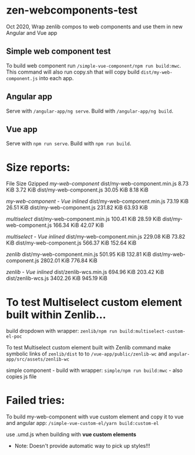 # zen-webcomponents-test
Oct 2020, Wrap zenlib compos to web components and use them in new Angular and Vue app

## Simple web component test
To build web component run `/simple-vue-component/npm run build:mwc`.
This command will also run copy.sh that will copy build `dist/my-web-component.js` into each app.

## Angular app
Serve with `/angular-app/ng serve`. Build with `/angular-app/ng build`.

## Vue app
Serve with `npm run serve`. Build with `npm run build`.

# Size reports:

  File                            Size                                             Gzipped
*my-web-component*
  dist/my-web-component.min.js    8.73 KiB                                         3.72 KiB
  dist/my-web-component.js        30.05 KiB                                        8.18 KiB

*my-web-component - Vue inlined*
  dist/my-web-component.min.js    73.19 KiB                                        26.51 KiB
  dist/my-web-component.js        231.82 KiB                                       63.93 KiB

*multiselect*
  dist/my-web-component.min.js    100.41 KiB                                       28.59 KiB
  dist/my-web-component.js        166.34 KiB                                       42.07 KiB

*multiselect - Vue inlined*
  dist/my-web-component.min.js    229.08 KiB                                       73.82 KiB
  dist/my-web-component.js        566.37 KiB                                       152.64 KiB

*zenlib*
  dist/my-web-component.min.js    501.95 KiB                                       132.81 KiB
  dist/my-web-component.js        2802.01 KiB                                      776.84 KiB

*zenlib - Vue inlined*
  dist/zenlib-wcs.min.js    694.96 KiB                                          203.42 KiB
  dist/zenlib-wcs.js        3402.26 KiB                                         945.19 KiB


# To test Multiselect custom element built within Zenlib...
build dropdown with wrapper: `zenlib/npm run build:multiselect-custom-el-poc`

To test Multiselect custom element built with Zenlib command make symbolic links of `zenlib/dist` to  to `/vue-app/public/zenlib-wc` and `angular-app/src/assets/zenlib-wc`

simple component - build with wrapper: `simple/npm run build:mwc` - also copies js file

# Failed tries:
To build my-web-component with vue custom element and copy it to vue and angular app:
`/simple-vue-custom-el/yarn build:custom-el`

use .umd.js when building with **vue custom elements**
- Note: Doesn't provide automatic way to pick up styles!!!
